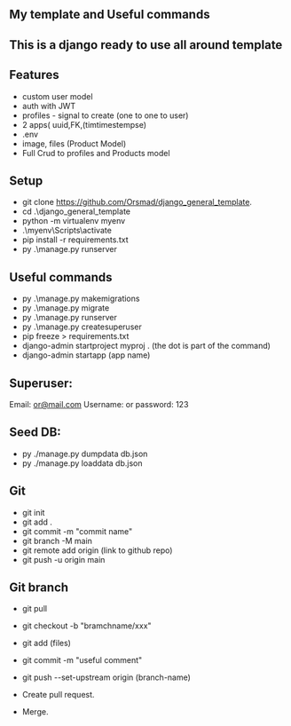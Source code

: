 
## My template and Useful commands

## This is a django ready to use all around template

## Features
- custom user model
- auth with JWT
- profiles - signal to create (one to one to user)
- 2 apps( uuid,FK,(timtimestempse)
- .env
- image, files (Product Model)
- Full Crud to profiles and Products model

## Setup
* git clone https://github.com/Orsmad/django_general_template.
* cd .\django_general_template
* python -m virtualenv myenv
* .\myenv\Scripts\activate
* pip install -r requirements.txt
* py .\manage.py runserver

## Useful commands
* py .\manage.py makemigrations
* py .\manage.py migrate
* py .\manage.py runserver
* py .\manage.py createsuperuser
* pip freeze > requirements.txt
* django-admin startproject myproj .    (the dot is part of the command)
* django-admin startapp (app name)	


## Superuser:
Email: or@mail.com
Username: or
password: 123

## Seed DB:
* py ./manage.py dumpdata db.json
* py ./manage.py loaddata db.json


## Git
* git init
* git add .
* git commit -m "commit name"
* git branch -M main
* git remote add origin (link to github repo)
* git push -u origin main

## Git branch
*  git pull
*  git checkout -b "bramchname/xxx"
*  git add (files)
*  git commit -m "useful comment"
*  git push --set-upstream origin (branch-name)

* Create pull request.
* Merge.